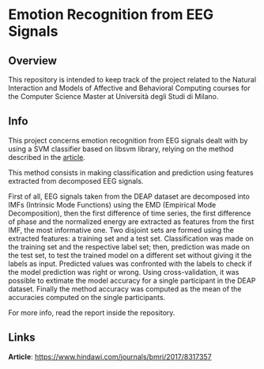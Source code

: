# Emotion Recognition from EEG Signals

## Overview
This repository is intended to keep track of the project related to the Natural Interaction and Models of Affective and Behavioral Computing courses for the Computer Science Master at Università degli Studi di Milano.

## Info
This project concerns emotion recognition from EEG signals dealt with by using a SVM classifier based on libsvm library, relying on the method described in the [article](https://www.hindawi.com/journals/bmri/2017/8317357). 

This method consists in making classification and prediction using features extracted from decomposed EEG signals.

First of all, EEG signals taken from the DEAP dataset are decomposed into IMFs (Intrinsic Mode Functions) using the EMD (Empirical Mode Decomposition), then the first difference of time series, the first difference of phase and the normalized energy are extracted as features from the first IMF, the most informative one. Two disjoint sets are formed using the extracted features: a training set and a test set. Classification was made on the training set and the respective label set; then, prediction was made on the test set, to test the trained model on a different set without giving it the labels as input. Predicted values was confronted with the labels to check if the model prediction was right or wrong.
Using cross-validation, it was possible to extimate the model accuracy for a single participant in the DEAP dataset. Finally the method accuracy was computed as the mean of the accuracies computed on the single participants.

For more info, read the report inside the repository.

## Links
**Article**: https://www.hindawi.com/journals/bmri/2017/8317357
